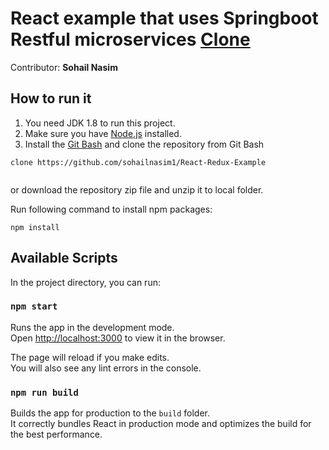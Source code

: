 # React example that uses Springboot Restful microservices [Clone](https://github.com/sohailnasim1/Springboot-Rest-Example)
Contributor: **Sohail Nasim**

## How to run it
1. You need JDK 1.8 to run this project.
2. Make sure you have [Node.js](https://nodejs.org/en/) installed.
3. Install the [Git Bash](https://git-scm.com/download) and clone the repository
 from Git Bash

```
clone https://github.com/sohailnasim1/React-Redux-Example
 
```

or download the repository zip file and unzip it to local folder.

Run following command to install npm packages:

```
npm install

```

## Available Scripts

In the project directory, you can run:

### `npm start`

Runs the app in the development mode.<br>
Open [http://localhost:3000](http://localhost:3000) to view it in the browser.

The page will reload if you make edits.<br>
You will also see any lint errors in the console.

### `npm run build`

Builds the app for production to the `build` folder.<br>
It correctly bundles React in production mode and optimizes the build for the best performance.